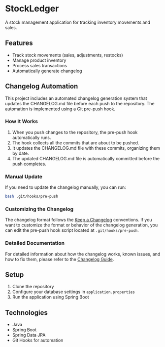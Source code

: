 # StockLedger

A stock management application for tracking inventory movements and sales.

## Features

- Track stock movements (sales, adjustments, restocks)
- Manage product inventory
- Process sales transactions
- Automatically generate changelog

## Changelog Automation

This project includes an automated changelog generation system that updates the CHANGELOG.md file before each push to the repository. The automation is implemented using a Git pre-push hook.

### How It Works

1. When you push changes to the repository, the pre-push hook automatically runs.
2. The hook collects all the commits that are about to be pushed.
3. It updates the CHANGELOG.md file with these commits, organizing them by date.
4. The updated CHANGELOG.md file is automatically committed before the push completes.

### Manual Update

If you need to update the changelog manually, you can run:

```bash
bash .git/hooks/pre-push
```

### Customizing the Changelog

The changelog format follows the [Keep a Changelog](https://keepachangelog.com/en/1.0.0/) conventions. If you want to customize the format or behavior of the changelog generation, you can edit the pre-push hook script located at `.git/hooks/pre-push`.

### Detailed Documentation

For detailed information about how the changelog works, known issues, and how to fix them, please refer to the [Changelog Guide](CHANGELOG_GUIDE.md).

## Setup

1. Clone the repository
2. Configure your database settings in `application.properties`
3. Run the application using Spring Boot

## Technologies

- Java
- Spring Boot
- Spring Data JPA
- Git Hooks for automation
